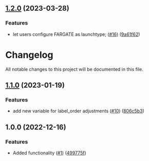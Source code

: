 ## [1.2.0](https://github.com/justtrackio/terraform-aws-ecs-scheduled-task/compare/v1.1.0...v1.2.0) (2023-03-28)


### Features

* let users configure FARGATE as launchtype; ([#16](https://github.com/justtrackio/terraform-aws-ecs-scheduled-task/issues/16)) ([9a61f62](https://github.com/justtrackio/terraform-aws-ecs-scheduled-task/commit/9a61f62be10645351bbefad4c791d9f7bf0bdd8a))

# Changelog

All notable changes to this project will be documented in this file.

## [1.1.0](https://github.com/justtrackio/terraform-aws-ecs-scheduled-task/compare/v1.0.0...v1.1.0) (2023-01-19)


### Features

* add new variable for label_order adjustments ([#10](https://github.com/justtrackio/terraform-aws-ecs-scheduled-task/issues/10)) ([806c5b3](https://github.com/justtrackio/terraform-aws-ecs-scheduled-task/commit/806c5b32abf7d2a47999476713778142cf02ba52))

## 1.0.0 (2022-12-16)


### Features

* Added functionality ([#1](https://github.com/justtrackio/terraform-aws-ecs-scheduled-task/issues/1)) ([499775f](https://github.com/justtrackio/terraform-aws-ecs-scheduled-task/commit/499775fb88a8ef5f70cc55a67a8b6c144050dabd))
